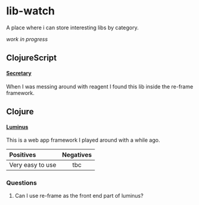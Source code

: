 # lib-watch
A place where i can store interesting libs by category.

 *work in progress*


## ClojureScript
#### [Secretary](https://github.com/gf3/secretary "cljs routes lib") 
When I was messing around with reagent I found this lib inside the re-frame framework. 


## Clojure
#### [Luminus](http://www.luminusweb.net/ "clj web framework")
This is a web app framework I played around with a while ago. 

| Positives  | Negatives | 
|:------------- |:---------------:| 
| Very easy to use    | tbc  |         
       

### Questions
1. Can I use re-frame as the front end part of luminus?

	


